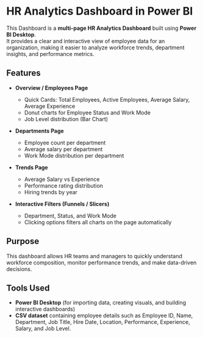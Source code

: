 # HR Analytics Dashboard in Power BI

This Dashboard is a **multi-page HR Analytics Dashboard** built using **Power BI Desktop**.  
It provides a clear and interactive view of employee data for an organization, making it easier to analyze workforce trends, department insights, and performance metrics.

## Features

- **Overview / Employees Page**  
  - Quick Cards: Total Employees, Active Employees, Average Salary, Average Experience  
  - Donut charts for Employee Status and Work Mode  
  - Job Level distribution (Bar Chart)  

- **Departments Page**  
  - Employee count per department  
  - Average salary per department  
  - Work Mode distribution per department  

- **Trends Page**  
  - Average Salary vs Experience
  - Performance rating distribution  
  - Hiring trends by year  

- **Interactive Filters (Funnels / Slicers)**  
  - Department, Status, and Work Mode  
  - Clicking options filters all charts on the page automatically  

## Purpose

This dashboard allows HR teams and managers to quickly understand workforce composition, monitor performance trends, and make data-driven decisions.  

## Tools Used

- **Power BI Desktop** (for importing data, creating visuals, and building interactive dashboards)
- **CSV dataset** containing employee details such as Employee ID, Name, Department, Job Title, Hire Date, Location, Performance, Experience, Salary, and Job Level.

